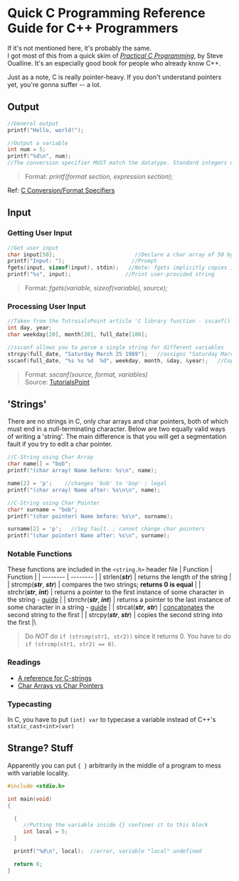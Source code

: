 # Quick C Programming Reference Guide for C++ Programmers
If it's not mentioned here, it's probably the same. <br />
I got most of this from a quick skim of [_Practical C Programming_](https://www.amazon.com/Practical-Programming-Does-Nutshell-Handbooks/dp/1565923065), by Steve Oualline. It's an especially good book for people who already know C++. <br />

Just as a note, C is really pointer-heavy. If you don't understand pointers yet, you're gonna suffer -- a lot.

## Output
```C
//General output
printf("Hello, world!");

//Output a variable
int num = 5;
printf("%d\n", num);      
//The conversion specifier MUST match the datatype. Standard integers use %d.
```
> Format: _printf(format section, expression section);_
> 
Ref: [C Conversion/Format Specifiers](https://aticleworld.com/format-specifiers-in-c/)
## Input

### Getting User Input
```C
//Get user input
char input[50];                         //Declare a char array of 50 bytes
printf("Input: ");                     //Prompt
fgets(input, sizeof(input), stdin);   //Note: fgets implicitly copies in a newline character.
printf("%s", input);                 //Print user-provided string
```
> Format: _fgets(variable, sizeof(variable), source);_

### Processing User Input
```C
//Taken from the TutroialsPoint article 'C library function - sscanf()', linked below
int day, year;
char weekday[20], month[20], full_date[100];

//sscanf allows you to parse a single string for different variables
strcpy(full_date, "Saturday March 25 1989");   //assigns "Saturday March 25 1989" to "full_date"
sscanf(full_date, "%s %s %d  %d", weekday, month, &day, &year);   //Copies word/integer sequentially into the appropriate variables
```
> Format: _sscanf(source, format, variables)_ <br />
> Source: [TutorialsPoint](https://www.tutorialspoint.com/c_standard_library/c_function_sscanf.htm)

## 'Strings'
There are no strings in C, only char arrays and char pointers, both of which must end in a null-terminating character. 
Below are two equally valid ways of writing a 'string'. 
The main difference is that you will get a segmentation fault if you try to edit a char pointer.
```C
//C-String using Char Array
char name[] = "bob";
printf("(char array) Name before: %s\n", name);

name[2] = 'p';    //changes 'bob' to 'bop' ; legal
printf("(char array) Name after: %s\n\n", name);

//C-String using Char Pointer
char* surname = "bob";
printf("(char pointer) Name before: %s\n", surname);

surname[2] = 'p';   //Seg fault. ; cannot change char pointers
printf("(char pointer) Name after: %s\n", surname);
```

### Notable Functions
These functions are included in the `<string.h>` header file
| Function | Function |
| -------- | -------- |
| strlen(_**str**_) | returns the length of the string |
| strcmp(_**str**_, _**str**_) | compares the two strings; **returns 0 is equal** |
| strchr(_**str**_, _**int**_) | returns a pointer to the first instance of some character in the string - [guide](https://www.tutorialspoint.com/c_standard_library/c_function_strchr.htm) |
| strrchr(_**str**_, _**int**_) | returns a pointer to the last instance of some character in a string - [guide](https://www.tutorialspoint.com/c_standard_library/c_function_strrchr.htm) |
| strcat(_**str**_, _**str**_) | [concatonates](https://www.programmingsimplified.com/c-program-concatenate-strings) the second string to the first |
| strcpy(_**str**_, _**str**_) | copies the second string into the first |\
> Do _NOT_ do `if (strcmp(str1, str2))` since it returns 0. You have to do `if (strcmp(str1, str2) == 0)`.

### Readings
- [A reference for C-strings](https://www.tutorialspoint.com/cprogramming/c_strings.htm)
- [Char Arrays vs Char Pointers](https://stackoverflow.com/questions/10186765/what-is-the-difference-between-char-array-and-char-pointer-in-c)


### Typecasting
In C, you have to put `(int) var` to typecase a variable instead of C++'s `static_cast<int>(var)` 

## Strange? Stuff
Apparently you can put `{ }` arbitrarily in the middle of a program to mess with variable locality.
```C
#include <stdio.h>

int main(void)
{

  {
     //Putting the variable inside {} confines it to this block
     int local = 5;
  }

  printf("%d\n", local);  //error, variable "local" undefined

  return 0;
}
```
